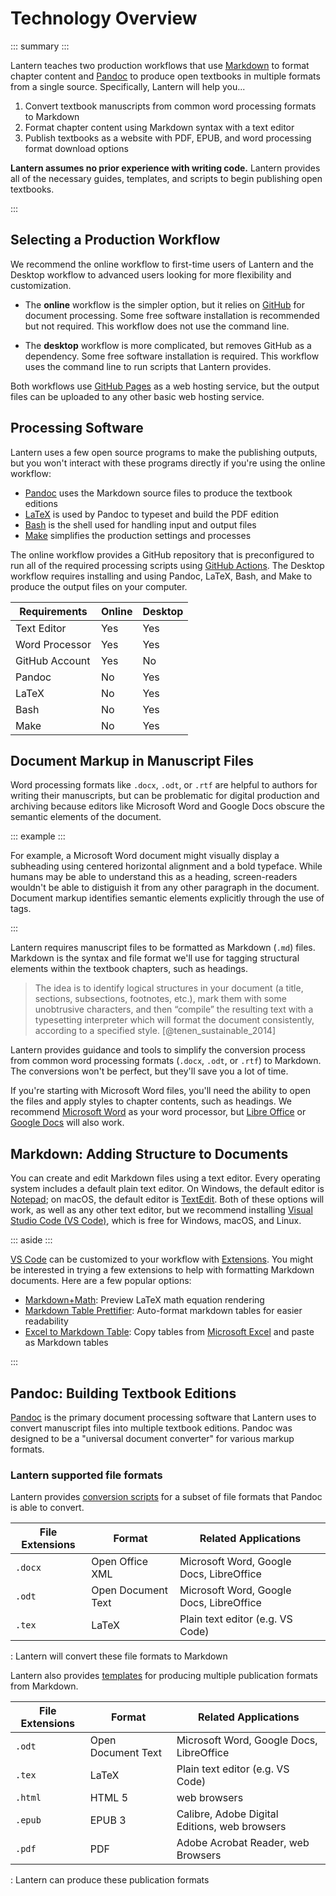 # Technology Overview

::: summary :::

Lantern teaches two production workflows that use [Markdown](https://en.wikipedia.org/wiki/Markdown) to format chapter content and [Pandoc](https://pandoc.org/) to produce open textbooks in multiple formats from a single source. Specifically, Lantern will help you...

1. Convert textbook manuscripts from common word processing formats to Markdown
2. Format chapter content using Markdown syntax with a text editor
3. Publish textbooks as a website with PDF, EPUB, and word processing format download options

**Lantern assumes no prior experience with writing code.** Lantern provides all of the necessary guides, templates, and scripts to begin publishing open textbooks.

:::

## Selecting a Production Workflow

We recommend the online workflow to first-time users of Lantern and the Desktop workflow to advanced users looking for more flexibility and customization.

- The **online** workflow is the simpler option, but it relies on [GitHub](https://github.com/) for document processing. Some free software installation is recommended but not required. This workflow does not use the command line.

- The **desktop** workflow is more complicated, but removes GitHub as a dependency. Some free software installation is required. This workflow uses the command line to run scripts that Lantern provides.

Both workflows use [GitHub Pages](https://https://pages.github.com/) as a web hosting service, but the output files can be uploaded to any other basic web hosting service. 

## Processing Software

Lantern uses a few open source programs to make the publishing outputs, but you won't interact with these programs directly if you're using the online workflow:

- [Pandoc](https://pandoc.org/) uses the Markdown source files to produce the textbook editions
- [LaTeX](https://www.latex-project.org/) is used by Pandoc to typeset and build the PDF edition
- [Bash](https://www.gnu.org/software/bash/) is the shell used for handling input and output files
- [Make](https://www.gnu.org/software/make/) simplifies the production settings and processes

The online workflow provides a GitHub repository that is preconfigured to run all of the required processing scripts using [GitHub Actions](https://github.com/features/actions). The Desktop workflow requires installing and using Pandoc, LaTeX, Bash, and Make to produce the output files on your computer.

| Requirements | Online | Desktop |
|-|-|-|
| Text Editor | Yes | Yes |
| Word Processor | Yes | Yes |
| GitHub Account | Yes | No |
| Pandoc | No | Yes |
| LaTeX | No | Yes |
| Bash | No | Yes |
| Make | No | Yes |

## Document Markup in Manuscript Files

Word processing formats like `.docx`, `.odt`, or `.rtf` are helpful to authors for writing their manuscripts, but can be problematic for digital production and archiving because editors like Microsoft Word and Google Docs obscure the semantic elements of the document. 

::: example :::

For example, a Microsoft Word document might visually display a subheading using centered horizontal alignment and a bold typeface. While humans may be able to understand this as a heading, screen-readers wouldn't be able to distiguish it from any other paragraph in the document. Document markup identifies semantic elements explicitly through the use of tags. 

:::

Lantern requires manuscript files to be formatted as Markdown (`.md`) files. Markdown is the syntax and file format we'll use for tagging structural elements within the textbook chapters, such as headings.

> The idea is to identify logical structures in your document (a title, sections, subsections, footnotes, etc.), mark them with some unobtrusive characters, and then “compile” the resulting text with a typesetting interpreter which will format the document consistently, according to a specified style. [@tenen_sustainable_2014]

Lantern provides guidance and tools to simplify the conversion process from common word processing formats (`.docx`, `.odt`, or `.rtf`) to Markdown. The conversions won't be perfect, but they'll save you a lot of time.

If you're starting with Microsoft Word files, you'll need the ability to open the files and apply styles to chapter contents, such as headings. We recommend [Microsoft Word](https://www.microsoft.com/en-us/microsoft-365/word?rtc=1) as your word processor, but [Libre Office](https://www.libreoffice.org/) or [Google Docs](https://www.google.com/docs/about/) will also work. 

## Markdown: Adding Structure to Documents

You can create and edit Markdown files using a text editor. Every operating system includes a default plain text editor. On Windows, the default editor is [Notepad](https://www.microsoft.com/en-us/p/windows-notepad/9msmlrh6lzf3?activetab=pivot:overviewtab); on macOS, the default editor is [TextEdit](https://support.apple.com/guide/textedit/welcome/mac). Both of these options will work, as well as any other text editor, but we recommend installing [Visual Studio Code (VS Code)](https://code.visualstudio.com/), which is free for Windows, macOS, and Linux.

::: aside :::

[VS Code](https://code.visualstudio.com/) can be customized to your workflow with [Extensions](https://marketplace.visualstudio.com/). You might be interested in trying a few extensions to help with formatting Markdown documents. Here are a few popular options:

- [Markdown+Math](https://marketplace.visualstudio.com/items?itemName=goessner.mdmath): Preview LaTeX math equation rendering
- [Markdown Table Prettifier](https://marketplace.visualstudio.com/items?itemName=darkriszty.markdown-table-prettify): Auto-format markdown tables for easier readability
- [Excel to Markdown Table](https://marketplace.visualstudio.com/items?itemName=csholmq.excel-to-markdown-table): Copy tables from [Microsoft Excel](https://www.microsoft.com/en-us/microsoft-365/excel) and paste as Markdown tables

:::

## Pandoc: Building Textbook Editions

[Pandoc](https://pandoc.org/) is the primary document processing software that Lantern uses to convert manuscript files into multiple textbook editions. Pandoc was designed to be a "universal document converter" for various markup formats.  

### Lantern supported file formats

Lantern provides [conversion scripts](https://github.com/nulib-oer/lantern/blob/main/assets/scripts/word-formats.sh) for a subset of file formats that Pandoc is able to convert. 

| File Extensions | Format             | Related Applications                     |
|-----------------|--------------------|------------------------------------------|
| `.docx`         | Open Office XML    | Microsoft Word, Google Docs, LibreOffice |
| `.odt`          | Open Document Text | Microsoft Word, Google Docs, LibreOffice |
| `.tex`          | LaTeX              | Plain text editor (e.g. VS Code)     |

: Lantern will convert these file formats to Markdown

Lantern also provides [templates](https://github.com/nulib-oer/lantern/tree/main/assets/templates) for producing multiple publication formats from Markdown.

| File Extensions | Format             | Related Applications                          |
|-----------------|--------------------|-----------------------------------------------|
| `.odt`          | Open Document Text | Microsoft Word, Google Docs, LibreOffice      |
| `.tex`          | LaTeX              | Plain text editor (e.g. VS Code)              |
| `.html`         | HTML 5             | web browsers                                  |
| `.epub`         | EPUB 3             | Calibre, Adobe Digital Editions, web browsers |
| `.pdf`          | PDF                | Adobe Acrobat Reader, web Browsers            |

: Lantern can produce these publication formats